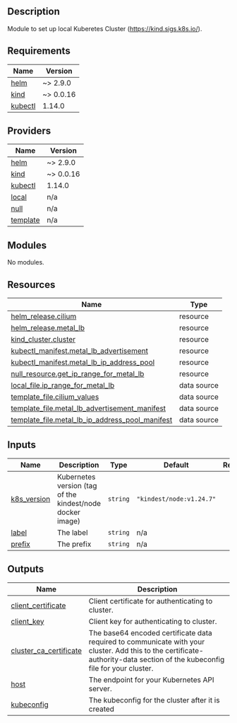 ## Description

Module to set up local Kuberetes Cluster (https://kind.sigs.k8s.io/).

## Requirements

| Name | Version |
|------|---------|
| <a name="requirement_helm"></a> [helm](#requirement\_helm) | ~> 2.9.0 |
| <a name="requirement_kind"></a> [kind](#requirement\_kind) | ~> 0.0.16 |
| <a name="requirement_kubectl"></a> [kubectl](#requirement\_kubectl) | 1.14.0 |

## Providers

| Name | Version |
|------|---------|
| <a name="provider_helm"></a> [helm](#provider\_helm) | ~> 2.9.0 |
| <a name="provider_kind"></a> [kind](#provider\_kind) | ~> 0.0.16 |
| <a name="provider_kubectl"></a> [kubectl](#provider\_kubectl) | 1.14.0 |
| <a name="provider_local"></a> [local](#provider\_local) | n/a |
| <a name="provider_null"></a> [null](#provider\_null) | n/a |
| <a name="provider_template"></a> [template](#provider\_template) | n/a |

## Modules

No modules.

## Resources

| Name | Type |
|------|------|
| [helm_release.cilium](https://registry.terraform.io/providers/hashicorp/helm/latest/docs/resources/release) | resource |
| [helm_release.metal_lb](https://registry.terraform.io/providers/hashicorp/helm/latest/docs/resources/release) | resource |
| [kind_cluster.cluster](https://registry.terraform.io/providers/tehcyx/kind/latest/docs/resources/cluster) | resource |
| [kubectl_manifest.metal_lb_advertisement](https://registry.terraform.io/providers/gavinbunney/kubectl/1.14.0/docs/resources/manifest) | resource |
| [kubectl_manifest.metal_lb_ip_address_pool](https://registry.terraform.io/providers/gavinbunney/kubectl/1.14.0/docs/resources/manifest) | resource |
| [null_resource.get_ip_range_for_metal_lb](https://registry.terraform.io/providers/hashicorp/null/latest/docs/resources/resource) | resource |
| [local_file.ip_range_for_metal_lb](https://registry.terraform.io/providers/hashicorp/local/latest/docs/data-sources/file) | data source |
| [template_file.cilium_values](https://registry.terraform.io/providers/hashicorp/template/latest/docs/data-sources/file) | data source |
| [template_file.metal_lb_advertisement_manifest](https://registry.terraform.io/providers/hashicorp/template/latest/docs/data-sources/file) | data source |
| [template_file.metal_lb_ip_address_pool_manifest](https://registry.terraform.io/providers/hashicorp/template/latest/docs/data-sources/file) | data source |

## Inputs

| Name | Description | Type | Default | Required |
|------|-------------|------|---------|:--------:|
| <a name="input_k8s_version"></a> [k8s\_version](#input\_k8s\_version) | Kubernetes version (tag of the kindest/node docker image) | `string` | `"kindest/node:v1.24.7"` | no |
| <a name="input_label"></a> [label](#input\_label) | The label | `string` | n/a | yes |
| <a name="input_prefix"></a> [prefix](#input\_prefix) | The prefix | `string` | n/a | yes |

## Outputs

| Name | Description |
|------|-------------|
| <a name="output_client_certificate"></a> [client\_certificate](#output\_client\_certificate) | Client certificate for authenticating to cluster. |
| <a name="output_client_key"></a> [client\_key](#output\_client\_key) | Client key for authenticating to cluster. |
| <a name="output_cluster_ca_certificate"></a> [cluster\_ca\_certificate](#output\_cluster\_ca\_certificate) | The base64 encoded certificate data required to communicate with your cluster. Add this to the certificate-authority-data section of the kubeconfig file for your cluster. |
| <a name="output_host"></a> [host](#output\_host) | The endpoint for your Kubernetes API server. |
| <a name="output_kubeconfig"></a> [kubeconfig](#output\_kubeconfig) | The kubeconfig for the cluster after it is created |
